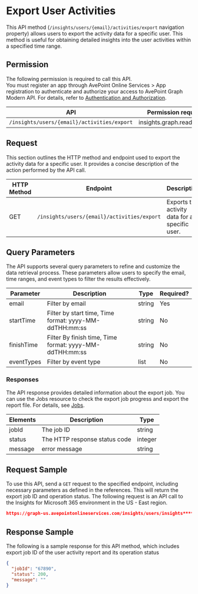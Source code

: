 # Export User Activities

This API method (`/insights/users/{email}/activities/export` navigation property) allows users to export the activity data for a specific user. This method is useful for obtaining detailed insights into the user activities within a specified time range. 

## Permission 

The following permission is required to call this API.  
You must register an app through AvePoint Online Services > App registration to authenticate and authorize your access to AvePoint Graph Modern API. For details, refer to [Authentication and Authorization](https://learn.avepoint.com/docs/Use-AvePoint-Graph-Modern-API.html#authentication-and-authorization).

| API     | Permission required | 
|-------------------|---------------|
| `/insights/users/{email}/activities/export` |  insights.graph.readwrite.all |

## Request 

This section outlines the HTTP method and endpoint used to export the activity data for a specific user. It provides a concise description of the action performed by the API call. 

| HTTP Method | Endpoint | Description |
| --- | --- | --- |
| GET | `/insights/users/{email}/activities/export` | Exports the activity data for a specific user. |


## Query Parameters

The API supports several query parameters to refine and customize the data retrieval process. These parameters allow users to specify the email, time ranges, and event types to filter the results effectively.

| Parameter   | Description                                      | Type   | Required? |
|-------------|--------------------------------------------------|--------|-----------|
| email     | Filter by email                                  | string | Yes       |
| startTime| Filter by start time, Time format: yyyy-MM-ddTHH:mm:ss | string | No        |
| finishTime| Filter By finish time, Time format: yyyy-MM-ddTHH:mm:ss | string | No        |
| eventTypes| Filter by event type                             | list  | No        |


### Responses

The API response provides detailed information about the export job. You can use the Jobs resource to check the export job progress and export the report file. For details, see [Jobs](../exportJobs/exportJobFile.md).

| Elements	| Description	|Type|
|---|--- |---|
|jobId	 | The job ID	| string |
|status |	The HTTP response status code |	integer|
|message | error message | string |

## Request Sample

To use this API, send a `GET` request to the specified endpoint, including necessary parameters as defined in the references. This will return the export job ID and operation status. The following request is an API call to the Insights for Microsoft 365 environment in the US - East region.

```json
https://graph-us.avepointonlineservices.com/insights/users/insights****001_j***insightstest.onmicrosoft.com%2523ext%2523%2540m*****.onmicrosoft.com/activities/export?startTime=2023-01-01T01%3A37%3A57&finishTime=2023-04-01T01%3A37%3A57&eventTypes=ListViewed&eventTypes=ListItemViewed
```

## Response Sample  

The following is a sample response for this API method, which includes export job ID of the user activity report and its operation status 

```json
{
  "jobId": "67890",
  "status": 200,
  "message": ""
}
```